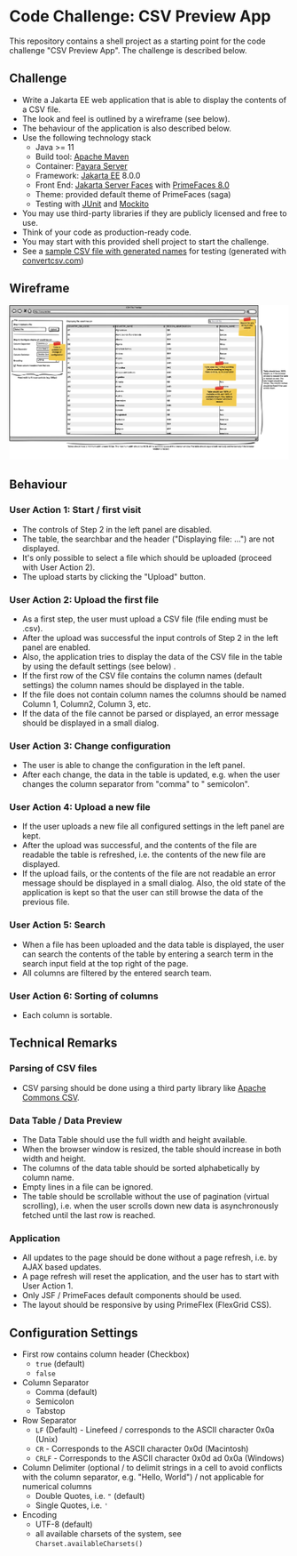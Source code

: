 # Code Challenge: CSV Preview App

This repository contains a shell project as a starting point for the code challenge "CSV Preview App". The challenge is
described below.

## Challenge

* Write a Jakarta EE web application that is able to display the contents of a CSV file.
* The look and feel is outlined by a wireframe (see below).
* The behaviour of the application is also described below.
* Use the following technology stack
    * Java >= 11
    * Build tool: [Apache Maven](https://maven.apache.org.)
    * Container: [Payara Server](https://www.payara.fish)
    * Framework: [Jakarta EE](https://jakarta.ee) 8.0.0
    * Front End: [Jakarta Server Faces](https://jakarta.ee/specifications/faces/)
      with [PrimeFaces 8.0](https://www.primefaces.org)
    * Theme: provided default theme of PrimeFaces (saga)
    * Testing with [JUnit](https://junit.org/junit5/) and [Mockito](https://site.mockito.org)
* You may use third-party libraries if they are publicly licensed and free to use.
* Think of your code as production-ready code.
* You may start with this provided shell project to start the challenge.
* See a [sample CSV file with generated names](doc/names.csv) for testing (generated
  with [convertcsv.com](https://www.convertcsv.com/generate-test-data.htm))

## Wireframe

![Wireframe](doc/wireframe.png)

## Behaviour

### User Action 1: Start / first visit

* The controls of Step 2 in the left panel are disabled.
* The table, the searchbar and the header ("Displaying file: ...") are not displayed.
* It's only possible to select a file which should be uploaded (proceed with User Action 2).
* The upload starts by clicking the "Upload" button.

### User Action 2: Upload the first file

* As a first step, the user must upload a CSV file (file ending must be .csv).
* After the upload was successful the input controls of Step 2 in the left panel are enabled.
* Also, the application tries to display the data of the CSV file in the table by using the default settings (see below)
  .
* If the first row of the CSV file contains the column names (default settings) the column names should be displayed in
  the table.
* If the file does not contain column names the columns should be named Column 1, Column2, Column 3, etc.
* If the data of the file cannot be parsed or displayed, an error message should be displayed in a small dialog.

### User Action 3: Change configuration

* The user is able to change the configuration in the left panel.
* After each change, the data in the table is updated, e.g. when the user changes the column separator from "comma" to "
  semicolon".

### User Action 4: Upload a new file

* If the user uploads a new file all configured settings in the left panel are kept.
* After the upload was successful, and the contents of the file are readable the table is refreshed, i.e. the contents
  of the new file are displayed.
* If the upload fails, or the contents of the file are not readable an error message should be displayed in a small
  dialog. Also, the old state of the application is kept so that the user can still browse the data of the previous
  file.

### User Action 5: Search

* When a file has been uploaded and the data table is displayed, the user can search the contents of the table by
  entering a search term in the search input field at the top right of the page.
* All columns are filtered by the entered search team.

### User Action 6: Sorting of columns

* Each column is sortable.

## Technical Remarks

### Parsing of CSV files

* CSV parsing should be done using a third party library
  like [Apache Commons CSV](https://commons.apache.org/proper/commons-csv/).

### Data Table / Data Preview

* The Data Table should use the full width and height available.
* When the browser window is resized, the table should increase in both width and height.
* The columns of the data table should be sorted alphabetically by column name.
* Empty lines in a file can be ignored.
* The table should be scrollable without the use of pagination (virtual scrolling), i.e. when the user scrolls down new
  data is asynchronously fetched until the last row is reached.

### Application

* All updates to the page should be done without a page refresh, i.e. by AJAX based updates.
* A page refresh will reset the application, and the user has to start with User Action 1.
* Only JSF / PrimeFaces default components should be used.
* The layout should be responsive by using PrimeFlex (FlexGrid CSS).

## Configuration Settings

* First row contains column header (Checkbox)
  * `true` (default)
  * `false`
* Column Separator
  * Comma (default)
  * Semicolon
  * Tabstop
* Row Separator
    * `LF` (Default) - Linefeed / corresponds to the ASCII character 0x0a (Unix)
    * `CR` - Corresponds to the ASCII character 0x0d (Macintosh)
    * `CRLF` - Corresponds to the ASCII character 0x0d ad 0x0a (Windows)
* Column Delimiter (optional / to delimit strings in a cell to avoid conflicts with the column separator, e.g. "Hello,
  World") / not applicable for numerical columns
    * Double Quotes, i.e. `"` (default)
    * Single Quotes, i.e. `'`
* Encoding
  * UTF-8 (default)
  * all available charsets of the system, see `Charset.availableCharsets()`